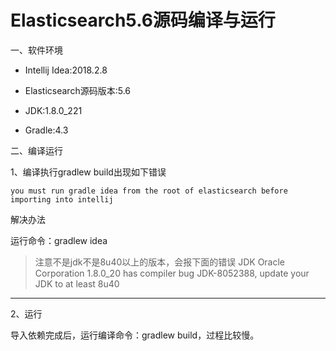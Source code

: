 # Elasticsearch5.6源码编译与运行

一、软件环境

- Intellij Idea:2018.2.8

- Elasticsearch源码版本:5.6

- JDK:1.8.0_221

- Gradle:4.3

二、编译运行

1、编译执行gradlew build出现如下错误

```
you must run gradle idea from the root of elasticsearch before importing into intellij
```

解决办法

运行命令：gradlew idea

>注意不是jdk不是8u40以上的版本，会报下面的错误
JDK Oracle Corporation 1.8.0_20 has compiler bug JDK-8052388, update your JDK to at least 8u40
---

2、运行

导入依赖完成后，运行编译命令：gradlew build，过程比较慢。

